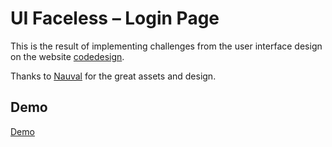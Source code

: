 # UI Faceless – Login Page

This is the result of implementing challenges from the user interface design on the website [codedesign](https://codedesign.dev/).

Thanks to [Nauval](https://www.figma.com/@mhd) for the great assets and design.

## Demo

[Demo](https://dynamic-snickerdoodle-fe9daa.netlify.app/)
